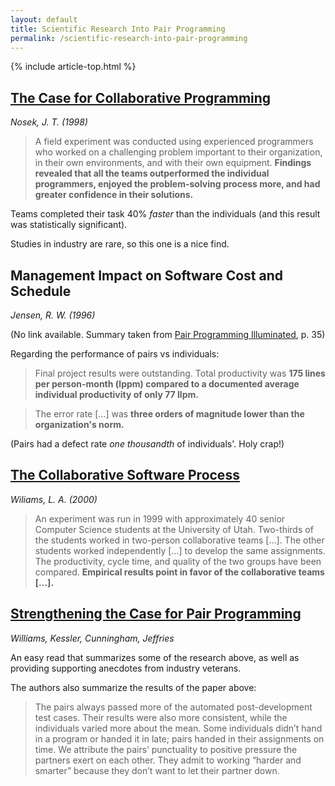 ```yaml
---
layout: default
title: Scientific Research Into Pair Programming
permalink: /scientific-research-into-pair-programming
---
```


{% include article-top.html %}

## [The Case for Collaborative Programming](https://www.researchgate.net/publication/27295641_The_Case_for_Collaborative_Programming)

_Nosek, J. T. (1998)_

> A field experiment was conducted using experienced programmers who worked on
> a challenging problem important to their organization, in their own
> environments, and with their own equipment. **Findings revealed that all the
> teams outperformed the individual programmers, enjoyed the problem-solving
> process more, and had greater confidence in their solutions.**

Teams completed their task 40% _faster_ than the individuals (and this result
was statistically significant).

Studies in industry are rare, so this one is a nice find.


## Management Impact on Software Cost and Schedule

_Jensen, R. W. (1996)_

(No link available. Summary taken from [Pair Programming
Illuminated](https://www.amazon.com/Pair-Programming-Illuminated-Laurie-Williams/dp/0201745763A),
p. 35)

Regarding the performance of pairs vs individuals:

> Final project results were outstanding.  Total productivity was **175 lines
> per person-month (lppm) compared to a documented average individual
> productivity of only 77 llpm.**

> The error rate [&hellip;] was **three orders of magnitude lower than the
> organization's norm.** 

(Pairs had a defect rate _one thousandth_ of individuals&apos;. Holy crap!)


## [The Collaborative Software Process](http://www.cs.utah.edu/~lwilliam/Papers/ICSE.pdf)

_Wiliams, L. A. (2000)_

> An experiment was run in 1999 with approximately 40 senior Computer Science
> students at the University of Utah. Two-thirds of the students worked in
> two-person collaborative teams [&hellip;]. The other students worked
> independently [&hellip;] to develop the same assignments.  The productivity,
> cycle time, and quality of the two groups have been compared. **Empirical
> results point in favor of the collaborative teams [&hellip;].**


## [Strengthening the Case for Pair Programming](https://collaboration.csc.ncsu.edu/laurie/Papers/ieeeSoftware.PDF)

_Williams, Kessler, Cunningham, Jeffries_

An easy read that summarizes some of the research above, as well as providing
supporting anecdotes from industry veterans.

The authors also summarize the results of the paper above:

> The pairs always passed more of the automated post-development test cases.
> Their results were also more consistent, while the individuals varied more
> about the mean. Some individuals didn’t hand in a program or handed it in
> late; pairs handed in their assignments on time. We attribute the pairs’
> punctuality to positive pressure the partners exert on each other. They admit
> to working “harder and smarter” because they don’t want to let their partner
> down.
